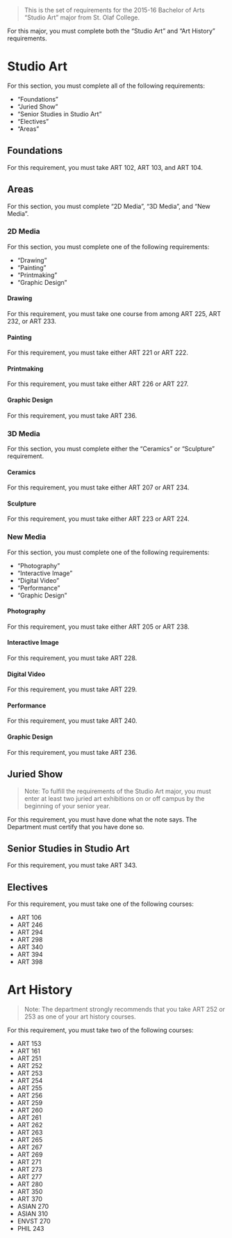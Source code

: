 > This is the set of requirements for the 2015-16 Bachelor of Arts “Studio Art”
> major from St. Olaf College.

For this major, you must complete both the “Studio Art” and “Art History” requirements.

# Studio Art
For this section, you must complete all of the following requirements:

- “Foundations”
- “Juried Show”
- “Senior Studies in Studio Art”
- “Electives”
- “Areas”

## Foundations
For this requirement, you must take ART 102, ART 103, and ART 104.

## Areas
For this section, you must complete “2D Media”, “3D Media”, and “New Media”.

### 2D Media
For this section, you must complete one of the following requirements:

- “Drawing”
- “Painting”
- “Printmaking”
- “Graphic Design”

#### Drawing
For this requirement, you must take one course from among ART 225, ART 232, or ART 233.

#### Painting
For this requirement, you must take either ART 221 or ART 222.

#### Printmaking
For this requirement, you must take either ART 226 or ART 227.

#### Graphic Design
For this requirement, you must take ART 236.

### 3D Media
For this section, you must complete either the “Ceramics” or “Sculpture” requirement.

#### Ceramics
For this requirement, you must take either ART 207 or ART 234.

#### Sculpture
For this requirement, you must take either ART 223 or ART 224.

### New Media
For this section, you must complete one of the following requirements:

- “Photography”
- “Interactive Image”
- “Digital Video”
- “Performance”
- “Graphic Design”

#### Photography
For this requirement, you must take either ART 205 or ART 238.

#### Interactive Image
For this requirement, you must take ART 228.

#### Digital Video
For this requirement, you must take ART 229.

#### Performance
For this requirement, you must take ART 240.

#### Graphic Design
For this requirement, you must take ART 236.

## Juried Show
> Note: To fulfill the requirements of the Studio Art major, you must enter at
> least two juried art exhibitions on or off campus by the beginning of your
> senior year.

For this requirement, you must have done what the note says. The Department must
certify that you have done so.
## Senior Studies in Studio Art
For this requirement, you must take ART 343.

## Electives
For this requirement, you must take one of the following courses:

- ART 106
- ART 246
- ART 294
- ART 298
- ART 340
- ART 394
- ART 398


# Art History
> Note: The department strongly recommends that you take ART 252 or 253 as one
> of your art history courses.

For this requirement, you must take two of the following courses:

- ART 153
- ART 161
- ART 251
- ART 252
- ART 253
- ART 254
- ART 255
- ART 256
- ART 259
- ART 260
- ART 261
- ART 262
- ART 263
- ART 265
- ART 267
- ART 269
- ART 271
- ART 273
- ART 277
- ART 280
- ART 350
- ART 370
- ASIAN 270
- ASIAN 310
- ENVST 270
- PHIL 243


